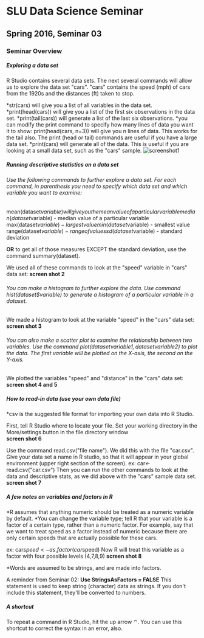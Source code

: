 # SLU Data Science Seminar
## Spring 2016, Seminar 03

### Seminar Overview

##### Exploring a data set
R Studio contains several data sets. The next several commands will allow us to explore the data set "cars". "cars" contains the speed (mph) of cars from the 1920s and the distances (ft) taken to stop.

*str(cars) will give you a list of all variables in the data set.
*print(head(cars)) will give you a list of the first six observations in the data set.
*print(tail(cars)) will generate a list of the last six observations.
*you can modify the print command to specify how many lines of data you want it to show: print(head(cars, n=3)) will give you n lines of data. This works for the tail also.
The print (head or tail) commands are useful if you have a large data set.
*print(cars) will generate all of the data. This is useful if you are looking at a small data set, such as the "cars" sample.
![screenshot1]([https://github.com/slu-data-science-seminar/spring-2016-seminar-03/images/image1.png)

##### Running descriptive statistics on a data set
###### Use the following commands to further explore a data set. For each command, in parenthesis you need to specify which data set and which variable you want to examine:  
mean(dataset$variable) will give you the mean value of a particular variable
median(dataset$variable)  - median value of a particular variable
max(dataset$variable)  - largest value
min(dataset$variable)  - smallest value
range(dataset$variable)  - range of values
sd(dataset$variable)  - standard deviation 

**OR** to get all of those measures EXCEPT the standard deviation, use the command summary(dataset).

We used all of these commands to look at the "speed" variable in "cars" data set:
**screen shot 2**

###### You can make a histogram to further explore the data. Use command hist(dataset$variable) to generate a histogram of a particular variable in a dataset.
We made a histogram to look at the variable "speed" in the "cars" data set:
**screen shot 3**

###### You can also make a scatter plot to examine the relationship between two variables. Use the command plot(dataset$variable1, dataset$variable2) to plot the data. The first variable will be plotted on the X-axis, the second on the Y-axis.
We plotted the variables "speed" and "distance" in the "cars" data set:
**screen shot 4 and 5**

##### How to read-in data (use your own data file) 
*csv is the suggested file format for importing your own data into R Studio.

First, tell R Studio where to locate your file. Set your working directory in the More/settings button in the file directory window   
**screen shot 6** 

Use the command read.csv("file name"). We did this with the file "car.csv".
Give your data set a name in R studio, so that it will appear in your global environment (upper right section of the screen). 
ex: car<-read.csv("car.csv")
Then you can run the other commands to look at the data and descriptive stats, as we did above with the "cars" sample data set.
**screen shot 7**

	
##### A few notes on variables and factors in R
*R assumes that anything numeric should be treated as a numeric variable by default.
*You can change the variable type; tell R that your variable is a factor of a certain type, rather than a numeric factor. For example, say that we want to treat speed as a factor instead of numeric because there are only certain speeds that are actually possible for these cars.

ex: car$speed<-as.factor(car$speed)
Now R will treat this variable as a factor with four possible levels (4,7,8,9)
**screen shot 8**

*Words are  assumed to be strings, and are made into factors. 

A reminder from Seminar 02: **Use StringsAsFactors = FALSE** This statement is used to keep string (character) data as strings. If you don't include this statement, they'll be converted to numbers.

##### A shortcut
To repeat a command in R Studio, hit the up arrow ⌃. You can use this shortcut to correct the syntax in an error, also.


